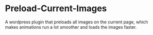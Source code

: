 Preload-Current-Images
======================

A wordpress plugin that preloads all images on the current page, which makes animations run a lot smoother and loads the images faster.